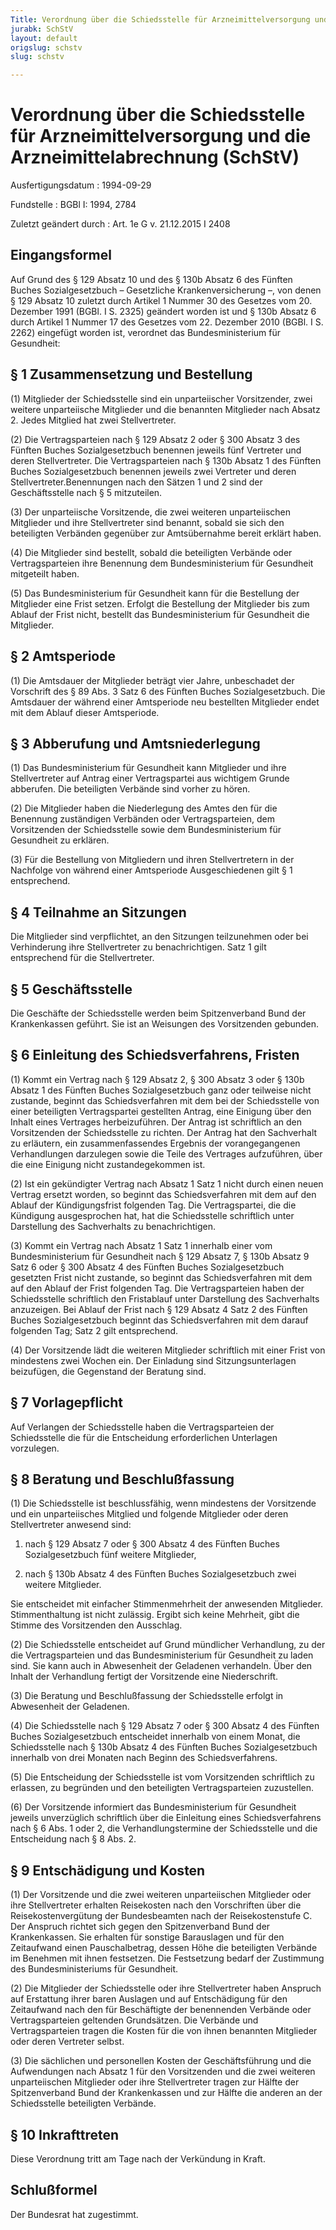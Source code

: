 ```yaml
---
Title: Verordnung über die Schiedsstelle für Arzneimittelversorgung und die Arzneimittelabrechnung
jurabk: SchStV
layout: default
origslug: schstv
slug: schstv

---
```


# Verordnung über die Schiedsstelle für Arzneimittelversorgung und die Arzneimittelabrechnung (SchStV)

Ausfertigungsdatum
:   1994-09-29

Fundstelle
:   BGBl I: 1994, 2784

Zuletzt geändert durch
:   Art. 1e G v. 21.12.2015 I 2408


## Eingangsformel

Auf Grund des § 129 Absatz 10 und des § 130b Absatz 6 des Fünften
Buches Sozialgesetzbuch – Gesetzliche Krankenversicherung –, von denen
§ 129 Absatz 10 zuletzt durch Artikel 1 Nummer 30 des Gesetzes vom 20.
Dezember 1991 (BGBl. I S. 2325) geändert worden ist und § 130b Absatz
6 durch Artikel 1 Nummer 17 des Gesetzes vom 22. Dezember 2010 (BGBl.
I S. 2262) eingefügt worden ist, verordnet das Bundesministerium für
Gesundheit:


## § 1 Zusammensetzung und Bestellung

(1) Mitglieder der Schiedsstelle sind ein unparteiischer Vorsitzender,
zwei weitere unparteiische Mitglieder und die benannten Mitglieder
nach Absatz 2. Jedes Mitglied hat zwei Stellvertreter.

(2) Die Vertragsparteien nach § 129 Absatz 2 oder § 300 Absatz 3 des
Fünften Buches Sozialgesetzbuch benennen jeweils fünf Vertreter und
deren Stellvertreter. Die Vertragsparteien nach § 130b Absatz 1 des
Fünften Buches Sozialgesetzbuch benennen jeweils zwei Vertreter und
deren Stellvertreter.Benennungen nach den Sätzen 1 und 2 sind der
Geschäftsstelle nach § 5 mitzuteilen.

(3) Der unparteiische Vorsitzende, die zwei weiteren unparteiischen
Mitglieder und ihre Stellvertreter sind benannt, sobald sie sich den
beteiligten Verbänden gegenüber zur Amtsübernahme bereit erklärt
haben.

(4) Die Mitglieder sind bestellt, sobald die beteiligten Verbände oder
Vertragsparteien ihre Benennung dem Bundesministerium für Gesundheit
mitgeteilt haben.

(5) Das Bundesministerium für Gesundheit kann für die Bestellung der
Mitglieder eine Frist setzen. Erfolgt die Bestellung der Mitglieder
bis zum Ablauf der Frist nicht, bestellt das Bundesministerium für
Gesundheit die Mitglieder.


## § 2 Amtsperiode

(1) Die Amtsdauer der Mitglieder beträgt vier Jahre, unbeschadet der
Vorschrift des § 89 Abs. 3 Satz 6 des Fünften Buches Sozialgesetzbuch.
Die Amtsdauer der während einer Amtsperiode neu bestellten Mitglieder
endet mit dem Ablauf dieser Amtsperiode.


## § 3 Abberufung und Amtsniederlegung

(1) Das Bundesministerium für Gesundheit kann Mitglieder und ihre
Stellvertreter auf Antrag einer Vertragspartei aus wichtigem Grunde
abberufen. Die beteiligten Verbände sind vorher zu hören.

(2) Die Mitglieder haben die Niederlegung des Amtes den für die
Benennung zuständigen Verbänden oder Vertragsparteien, dem
Vorsitzenden der Schiedsstelle sowie dem Bundesministerium für
Gesundheit zu erklären.

(3) Für die Bestellung von Mitgliedern und ihren Stellvertretern in
der Nachfolge von während einer Amtsperiode Ausgeschiedenen gilt § 1
entsprechend.


## § 4 Teilnahme an Sitzungen

Die Mitglieder sind verpflichtet, an den Sitzungen teilzunehmen oder
bei Verhinderung ihre Stellvertreter zu benachrichtigen. Satz 1 gilt
entsprechend für die Stellvertreter.


## § 5 Geschäftsstelle

Die Geschäfte der Schiedsstelle werden beim Spitzenverband Bund der
Krankenkassen geführt. Sie ist an Weisungen des Vorsitzenden gebunden.


## § 6 Einleitung des Schiedsverfahrens, Fristen

(1) Kommt ein Vertrag nach § 129 Absatz 2, § 300 Absatz 3 oder § 130b
Absatz 1 des Fünften Buches Sozialgesetzbuch ganz oder teilweise nicht
zustande, beginnt das Schiedsverfahren mit dem bei der Schiedsstelle
von einer beteiligten Vertragspartei gestellten Antrag, eine Einigung
über den Inhalt eines Vertrages herbeizuführen. Der Antrag ist
schriftlich an den Vorsitzenden der Schiedsstelle zu richten. Der
Antrag hat den Sachverhalt zu erläutern, ein zusammenfassendes
Ergebnis der vorangegangenen Verhandlungen darzulegen sowie die Teile
des Vertrages aufzuführen, über die eine Einigung nicht
zustandegekommen ist.

(2) Ist ein gekündigter Vertrag nach Absatz 1 Satz 1 nicht durch einen
neuen Vertrag ersetzt worden, so beginnt das Schiedsverfahren mit dem
auf den Ablauf der Kündigungsfrist folgenden Tag. Die Vertragspartei,
die die Kündigung ausgesprochen hat, hat die Schiedsstelle schriftlich
unter Darstellung des Sachverhalts zu benachrichtigen.

(3) Kommt ein Vertrag nach Absatz 1 Satz 1 innerhalb einer vom
Bundesministerium für Gesundheit nach § 129 Absatz 7, § 130b Absatz 9
Satz 6 oder § 300 Absatz 4 des Fünften Buches Sozialgesetzbuch
gesetzten Frist nicht zustande, so beginnt das Schiedsverfahren mit
dem auf den Ablauf der Frist folgenden Tag. Die Vertragsparteien haben
der Schiedsstelle schriftlich den Fristablauf unter Darstellung des
Sachverhalts anzuzeigen. Bei Ablauf der Frist nach § 129 Absatz 4 Satz
2 des Fünften Buches Sozialgesetzbuch beginnt das Schiedsverfahren mit
dem darauf folgenden Tag; Satz 2 gilt entsprechend.

(4) Der Vorsitzende lädt die weiteren Mitglieder schriftlich mit einer
Frist von mindestens zwei Wochen ein. Der Einladung sind
Sitzungsunterlagen beizufügen, die Gegenstand der Beratung sind.


## § 7 Vorlagepflicht

Auf Verlangen der Schiedsstelle haben die Vertragsparteien der
Schiedsstelle die für die Entscheidung erforderlichen Unterlagen
vorzulegen.


## § 8 Beratung und Beschlußfassung

(1) Die Schiedsstelle ist beschlussfähig, wenn mindestens der
Vorsitzende und ein unparteiisches Mitglied und folgende Mitglieder
oder deren Stellvertreter anwesend sind:

1.  nach § 129 Absatz 7 oder § 300 Absatz 4 des Fünften Buches
    Sozialgesetzbuch fünf weitere Mitglieder,


2.  nach § 130b Absatz 4 des Fünften Buches Sozialgesetzbuch zwei weitere
    Mitglieder.



Sie entscheidet mit einfacher Stimmenmehrheit der anwesenden
Mitglieder. Stimmenthaltung ist nicht zulässig. Ergibt sich keine
Mehrheit, gibt die Stimme des Vorsitzenden den Ausschlag.

(2) Die Schiedsstelle entscheidet auf Grund mündlicher Verhandlung, zu
der die Vertragsparteien und das Bundesministerium für Gesundheit zu
laden sind. Sie kann auch in Abwesenheit der Geladenen verhandeln.
Über den Inhalt der Verhandlung fertigt der Vorsitzende eine
Niederschrift.

(3) Die Beratung und Beschlußfassung der Schiedsstelle erfolgt in
Abwesenheit der Geladenen.

(4) Die Schiedsstelle nach § 129 Absatz 7 oder § 300 Absatz 4 des
Fünften Buches Sozialgesetzbuch entscheidet innerhalb von einem Monat,
die Schiedsstelle nach § 130b Absatz 4 des Fünften Buches
Sozialgesetzbuch innerhalb von drei Monaten nach Beginn des
Schiedsverfahrens.

(5) Die Entscheidung der Schiedsstelle ist vom Vorsitzenden
schriftlich zu erlassen, zu begründen und den beteiligten
Vertragsparteien zuzustellen.

(6) Der Vorsitzende informiert das Bundesministerium für Gesundheit
jeweils unverzüglich schriftlich über die Einleitung eines
Schiedsverfahrens nach § 6 Abs. 1 oder 2, die Verhandlungstermine der
Schiedsstelle und die Entscheidung nach § 8 Abs. 2.


## § 9 Entschädigung und Kosten

(1) Der Vorsitzende und die zwei weiteren unparteiischen Mitglieder
oder ihre Stellvertreter erhalten Reisekosten nach den Vorschriften
über die Reisekostenvergütung der Bundesbeamten nach der
Reisekostenstufe C. Der Anspruch richtet sich gegen den Spitzenverband
Bund der Krankenkassen. Sie erhalten für sonstige Barauslagen und für
den Zeitaufwand einen Pauschalbetrag, dessen Höhe die beteiligten
Verbände im Benehmen mit ihnen festsetzen. Die Festsetzung bedarf der
Zustimmung des Bundesministeriums für Gesundheit.

(2) Die Mitglieder der Schiedsstelle oder ihre Stellvertreter haben
Anspruch auf Erstattung ihrer baren Auslagen und auf Entschädigung für
den Zeitaufwand nach den für Beschäftigte der benennenden Verbände
oder Vertragsparteien geltenden Grundsätzen. Die Verbände und
Vertragsparteien tragen die Kosten für die von ihnen benannten
Mitglieder oder deren Vertreter selbst.

(3) Die sächlichen und personellen Kosten der Geschäftsführung und die
Aufwendungen nach Absatz 1 für den Vorsitzenden und die zwei weiteren
unparteiischen Mitglieder oder ihre Stellvertreter tragen zur Hälfte
der Spitzenverband Bund der Krankenkassen und zur Hälfte die anderen
an der Schiedsstelle beteiligten Verbände.


## § 10 Inkrafttreten

Diese Verordnung tritt am Tage nach der Verkündung in Kraft.


## Schlußformel

Der Bundesrat hat zugestimmt.

